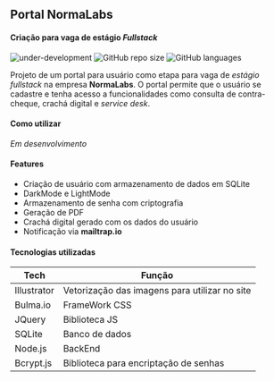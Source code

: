 ## Portal NormaLabs
#### Criação para vaga de estágio _Fullstack_

![under-development](https://camo.githubusercontent.com/582d869b02b6fd3f4788913b44c76f52d37f9987b8ee78e707a8d1f7966fcd7b/68747470733a2f2f696d672e736869656c64732e696f2f62616467652f7374617475732d756e646572253230646576656c6f706d656e742d79656c6c6f77) ![GitHub repo size](https://img.shields.io/github/repo-size/mardesonH/normalabs) ![GitHub languages](https://img.shields.io/github/languages/top/mardesonH/normalabs)

Projeto de um portal para usuário como etapa para vaga de _estágio fullstack_ na empresa **NormaLabs**.
O portal permite que o usuário se cadastre e tenha acesso a funcionalidades como consulta de contra-cheque, crachá digital e _service desk_.

#### Como utilizar
_Em desenvolvimento_

#### Features
- Criação de usuário com armazenamento de dados em SQLite
- DarkMode e LightMode
- Armazenamento de senha com criptografia
- Geração de PDF
- Crachá digital gerado com os dados do usuário
- Notificação via **mailtrap.io**

#### Tecnologias utilizadas
| Tech | Função |
| ------ | ------ |
| Illustrator | Vetorização das imagens para utilizar no site |
| Bulma.io | FrameWork CSS |
| JQuery | Biblioteca JS |
| SQLite | Banco de dados |
| Node.js | BackEnd |
| Bcrypt.js | Biblioteca para encriptação de senhas |